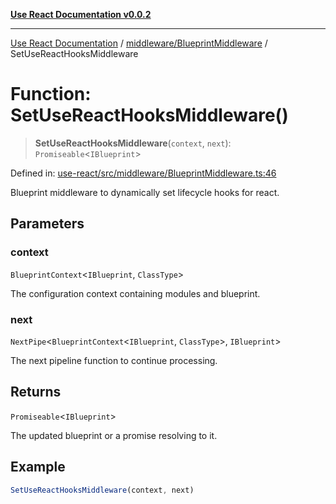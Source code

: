 [**Use React Documentation v0.0.2**](../../../README.md)

***

[Use React Documentation](../../../modules.md) / [middleware/BlueprintMiddleware](../README.md) / SetUseReactHooksMiddleware

# Function: SetUseReactHooksMiddleware()

> **SetUseReactHooksMiddleware**(`context`, `next`): `Promiseable`\<`IBlueprint`\>

Defined in: [use-react/src/middleware/BlueprintMiddleware.ts:46](https://github.com/stonemjs/use-react/blob/4786d31a3beb1c9f15eb30e2c9c2b12c786b755a/src/middleware/BlueprintMiddleware.ts#L46)

Blueprint middleware to dynamically set lifecycle hooks for react.

## Parameters

### context

`BlueprintContext`\<`IBlueprint`, `ClassType`\>

The configuration context containing modules and blueprint.

### next

`NextPipe`\<`BlueprintContext`\<`IBlueprint`, `ClassType`\>, `IBlueprint`\>

The next pipeline function to continue processing.

## Returns

`Promiseable`\<`IBlueprint`\>

The updated blueprint or a promise resolving to it.

## Example

```typescript
SetUseReactHooksMiddleware(context, next)
```
